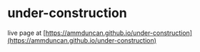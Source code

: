 # under-construction

live page at [https://ammduncan.github.io/under-construction](https://ammduncan.github.io/under-construction)
